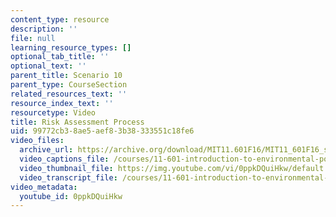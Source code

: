 ```yaml
---
content_type: resource
description: ''
file: null
learning_resource_types: []
optional_tab_title: ''
optional_text: ''
parent_title: Scenario 10
parent_type: CourseSection
related_resources_text: ''
resource_index_text: ''
resourcetype: Video
title: Risk Assessment Process
uid: 99772cb3-8ae5-aef8-3b38-333551c18fe6
video_files:
  archive_url: https://archive.org/download/MIT11.601F16/MIT11_601F16_s10_300k.mp4
  video_captions_file: /courses/11-601-introduction-to-environmental-policy-and-planning-fall-2016/ed091aad2a7b5a5884b95325d44ffd11_0ppkDQuiHkw.vtt
  video_thumbnail_file: https://img.youtube.com/vi/0ppkDQuiHkw/default.jpg
  video_transcript_file: /courses/11-601-introduction-to-environmental-policy-and-planning-fall-2016/a5da5395b3d5b1a5b5e82bc320a9d8ea_0ppkDQuiHkw.pdf
video_metadata:
  youtube_id: 0ppkDQuiHkw
---
```

